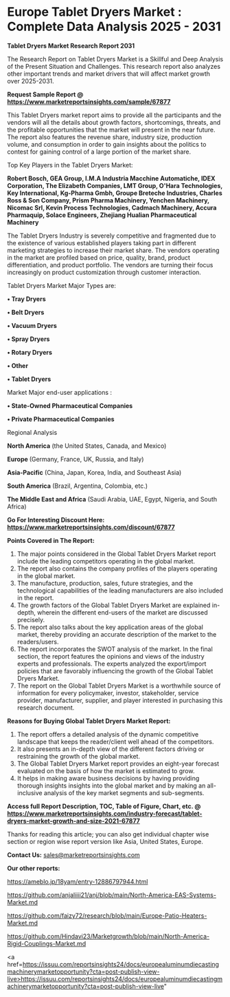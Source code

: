 # Europe Tablet Dryers Market : Complete Data Analysis 2025 - 2031

<strong>Tablet Dryers Market Research Report 2031</strong>

The Research Report on Tablet Dryers Market is a Skillful and Deep Analysis of the Present Situation and Challenges. This research report also analyzes other important trends and market drivers that will affect market growth over 2025-2031.

<strong>Request Sample Report @ <a href=https://www.marketreportsinsights.com/sample/67877>https://www.marketreportsinsights.com/sample/67877</a></strong>

This Tablet Dryers market report aims to provide all the participants and the vendors will all the details about growth factors, shortcomings, threats, and the profitable opportunities that the market will present in the near future. The report also features the revenue share, industry size, production volume, and consumption in order to gain insights about the politics to contest for gaining control of a large portion of the market share.

Top Key Players in the Tablet Dryers Market:

<strong>Robert Bosch, GEA Group, I.M.A Industria Macchine Automatiche, IDEX Corporation, The Elizabeth Companies, LMT Group, O&#39;Hara Technologies, Key International, Kg-Pharma Gmbh, Groupe Breteche Industries, Charles Ross & Son Company, Prism Pharma Machinery, Yenchen Machinery, Nicomac Srl, Kevin Process Technologies, Cadmach Machinery, Accura Pharmaquip, Solace Engineers, Zhejiang Hualian Pharmaceutical Machinery</strong>

The Tablet Dryers Industry is severely competitive and fragmented due to the existence of various established players taking part in different marketing strategies to increase their market share. The vendors operating in the market are profiled based on price, quality, brand, product differentiation, and product portfolio. The vendors are turning their focus increasingly on product customization through customer interaction.

Tablet Dryers Market Major Types are:

<strong>• Tray Dryers

• Belt Dryers

• Vacuum Dryers

• Spray Dryers

• Rotary Dryers

• Other

• Tablet Dryers</strong>

Market Major end-user applications :

<strong>• State-Owned Pharmaceutical Companies

• Private Pharmaceutical Companies</strong>

Regional Analysis

</u><strong><b>North America</b></strong> (the United States, Canada, and Mexico)

<strong><b>Europe </b></strong>(Germany, France, UK, Russia, and Italy)

<strong><b>Asia-Pacific</b></strong> (China, Japan, Korea, India, and Southeast Asia)

<strong><b>South America</b></strong> (Brazil, Argentina, Colombia, etc.)

<strong><b>The Middle East and Africa</b></strong> (Saudi Arabia, UAE, Egypt, Nigeria, and South Africa)

<strong>Go For Interesting Discount Here: <a href=https://www.marketreportsinsights.com/discount/67877>https://www.marketreportsinsights.com/discount/67877</a></strong>

<strong>Points Covered in The Report:</strong>
<ol>
  <li>The major points considered in the Global Tablet Dryers Market report include the leading competitors operating in the global market.</li>
  <li>The report also contains the company profiles of the players operating in the global market.</li>
  <li>The manufacture, production, sales, future strategies, and the technological capabilities of the leading manufacturers are also included in the report.</li>
  <li>The growth factors of the Global Tablet Dryers Market are explained in-depth, wherein the different end-users of the market are discussed precisely.</li>
  <li>The report also talks about the key application areas of the global market, thereby providing an accurate description of the market to the readers/users.</li>
  <li>The report incorporates the SWOT analysis of the market. In the final section, the report features the opinions and views of the industry experts and professionals. The experts analyzed the export/import policies that are favorably influencing the growth of the Global Tablet Dryers Market.</li>
  <li>The report on the Global Tablet Dryers Market is a worthwhile source of information for every policymaker, investor, stakeholder, service provider, manufacturer, supplier, and player interested in purchasing this research document.</li>
</ol>
<strong>Reasons for Buying Global Tablet Dryers Market Report:</strong>

<ol>
  <li>The report offers a detailed analysis of the dynamic competitive landscape that keeps the reader/client well ahead of the competitors.</li>
  <li>It also presents an in-depth view of the different factors driving or restraining the growth of the global market.</li>
  <li>The Global Tablet Dryers Market report provides an eight-year forecast evaluated on the basis of how the market is estimated to grow.</li>
  <li>It helps in making aware business decisions by having providing thorough insights insights into the global market and by making an all-inclusive analysis of the key market segments and sub-segments.</li>
</ol>
<strong>Access full Report Description, TOC, Table of Figure, Chart, etc. @ <a href=https://www.marketreportsinsights.com/industry-forecast/tablet-dryers-market-growth-and-size-2021-67877>https://www.marketreportsinsights.com/industry-forecast/tablet-dryers-market-growth-and-size-2021-67877</a></strong>


Thanks for reading this article; you can also get individual chapter wise section or region wise report version like Asia, United States, Europe.

<strong>Contact Us:</strong>
sales@marketreportsinsights.com

<strong>Our other reports:</strong>

<a href=https://ameblo.jp/18yam/entry-12886797944.html>https://ameblo.jp/18yam/entry-12886797944.html</a>

<a href=https://github.com/anjaliiii21/anj/blob/main/North-America-EAS-Systems-Market.md>https://github.com/anjaliiii21/anj/blob/main/North-America-EAS-Systems-Market.md</a>

<a href=https://github.com/faizy72/research/blob/main/Europe-Patio-Heaters-Market.md>https://github.com/faizy72/research/blob/main/Europe-Patio-Heaters-Market.md</a>

<a href=https://github.com/Hindavi23/Marketgrowth/blob/main/North-America-Rigid-Couplings-Market.md>https://github.com/Hindavi23/Marketgrowth/blob/main/North-America-Rigid-Couplings-Market.md</a>

<a href=https://issuu.com/reportsinsights24/docs/europealuminumdiecastingmachinerymarketopportunity?cta=post-publish-view-live>https://issuu.com/reportsinsights24/docs/europealuminumdiecastingmachinerymarketopportunity?cta=post-publish-view-live</a>"
